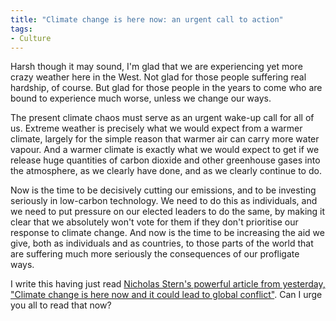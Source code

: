 ```yaml
---
title: "Climate change is here now: an urgent call to action"
tags:
- Culture
---
```

Harsh though it may sound, I'm glad that we are experiencing yet more crazy weather here in the West. Not glad for those people suffering real hardship, of course. But glad for those people in the years to come who are bound to experience much worse, unless we change our ways.

The present climate chaos must serve as an urgent wake-up call for all of us. Extreme weather is precisely what we would expect from a warmer climate, largely for the simple reason that warmer air can carry more water vapour. And a warmer climate is exactly what we would expect to get if we release huge quantities of carbon dioxide and other greenhouse gases into the atmosphere, as we clearly have done, and as we clearly continue to do.

Now is the time to be decisively cutting our emissions, and to be investing seriously in low-carbon technology. We need to do this as individuals, and we need to put pressure on our elected leaders to do the same, by making it clear that we absolutely won't vote for them if they don't prioritise our response to climate change. And now is the time to be increasing the aid we give, both as individuals and as countries, to those parts of the world that are suffering much more seriously the consequences of our profligate ways.

I write this having just read [Nicholas Stern's powerful article from yesterday, "Climate change is here now and it could lead to global conflict"](http://www.theguardian.com/environment/2014/feb/13/storms-floods-climate-change-upon-us-lord-stern). Can I urge you all to read that now?